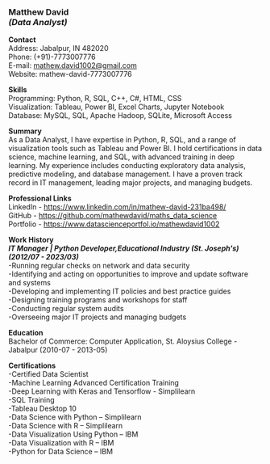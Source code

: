 <h3><b>Matthew David</b>
<br><i>(Data Analyst)</i></h3>

<b>Contact</b>
<br>Address: Jabalpur, IN 482020
<br>Phone: (+91)-7773007776
<br>E-mail: mathew.david1002@gmail.com
<br>Website: mathew-david-7773007776

<b>Skills</b>
<br>Programming: Python, R, SQL, C++, C#, HTML, CSS
<br>Visualization: Tableau, Power BI, Excel Charts, Jupyter Notebook
<br>Database: MySQL, SQL, Apache Hadoop, SQLite, Microsoft Access

<b>Summary</b>
<br>As a Data Analyst, I have expertise in Python, R, SQL, and a range of visualization tools such as Tableau and Power BI. I hold certifications in data science, machine learning, and SQL, with advanced training in deep learning. My experience includes conducting exploratory data analysis, predictive modeling, and database management. I have a proven track record in IT management, leading major projects, and managing budgets.

<b>Professional Links</b>
<br>LinkedIn - https://www.linkedin.com/in/mathew-david-231ba498/
<br>GitHub - https://github.com/mathewdavid/maths_data_science
<br>Portfolio - https://www.datascienceportfol.io/mathewdavid1002

<b>Work History</b>
<br><b><i>IT Manager | Python Developer,Educational Industry (St. Joseph's)(2012/07 - 2023/03)</i></b>
<br>-Running regular checks on network and data security
<br>-Identifying and acting on opportunities to improve and update software and systems
<br>-Developing and implementing IT policies and best practice guides
<br>-Designing training programs and workshops for staff
<br>-Conducting regular system audits
<br>-Overseeing major IT projects and managing budgets

<b>Education</b>
<br>Bachelor of Commerce: Computer Application, St. Aloysius College - Jabalpur (2010-07 - 2013-05)

<b>Certifications</b>
<br>-Certified Data Scientist
<br>-Machine Learning Advanced Certification Training
<br>-Deep Learning with Keras and Tensorflow - Simplilearn
<br>-SQL Training
<br>-Tableau Desktop 10
<br>-Data Science with Python – Simplilearn
<br>-Data Science with R – Simplilearn
<br>-Data Visualization Using Python – IBM
<br>-Data Visualization with R – IBM
<br>-Python for Data Science – IBM

